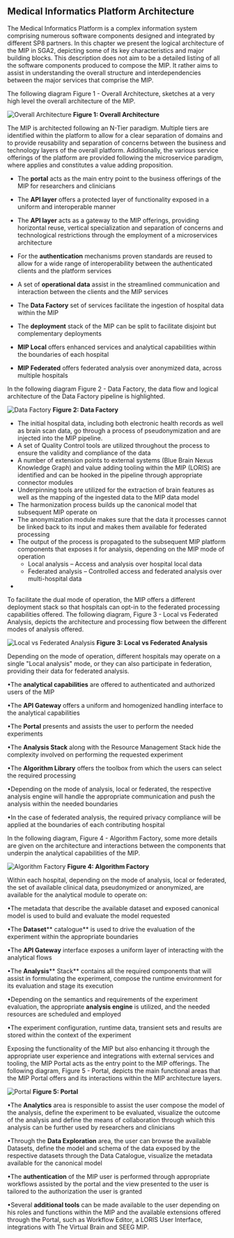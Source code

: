 
## Medical Informatics Platform Architecture

The Medical Informatics Platform is a complex information system comprising numerous software components designed and integrated by different SP8 partners. In this chapter we present the logical architecture of the MIP in SGA2, depicting some of its key characteristics and major building blocks. This description does not aim to be a detailed listing of all the software components produced to compose the MIP. It rather aims to assist in understanding the overall structure and interdependencies between the major services that comprise the MIP.

The following diagram Figure 1 - Overall Architecture, sketches at a very high level the overall architecture of the MIP. 

![Overall Architecture](/images/architecture.png)
**Figure 1: Overall Architecture**

The MIP is architected following an N-Tier paradigm. Multiple tiers are identified within the platform to allow for a clear separation of domains and to provide reusability and separation of concerns between the business and technology layers of the overall platform. Additionally, the various service offerings of the platform are provided following the microservice paradigm, where applies and constitutes a value adding proposition.

- The **portal** acts as the main entry point to the business offerings of the MIP for researchers and clinicians
- The **API layer** offers a protected layer of functionality exposed in a uniform and interoperable manner
- The **API layer** acts as a gateway to the MIP offerings, providing horizontal reuse, vertical specialization and separation of concerns and technological restrictions through the employment of a microservices architecture
- For the **authentication** mechanisms proven standards are reused to allow for a wide range of interoperability between the authenticated clients and the platform services
- A set of **operational data** assist in the streamlined communication and interaction between the clients and the MIP services
- The **Data Factory** set of services facilitate the ingestion of hospital data within the MIP
- The **deployment** stack of the MIP can be split to facilitate disjoint but complementary deployments

- **MIP Local** offers enhanced services and analytical capabilities within the boundaries of each hospital
- **MIP Federated** offers federated analysis over anonymized data, across multiple hospitals

In the following diagram Figure 2 - Data Factory, the data flow and logical architecture of the Data Factory pipeline is highlighted.

![Data Factory](/images/data_factory.png)
**Figure 2: Data Factory**

- The initial hospital data, including both electronic health records as well as brain scan data, go through a process of pseudonymization and are injected into the MIP pipeline.
- A set of Quality Control tools are utilized throughout the process to ensure the validity and compliance of the data
- A number of extension points to external systems (Blue Brain Nexus Knowledge Graph) and value adding tooling within the MIP (LORIS) are identified and can be hooked in the pipeline through appropriate connector modules
- Underpinning tools are utilized for the extraction of brain features as well as the mapping of the ingested data to the MIP data model
- The harmonization process builds up the canonical model that subsequent MIP operate on
- The anonymization module makes sure that the data it processes cannot be linked back to its input and makes them available for federated processing
- The output of the process is propagated to the subsequent MIP platform components that exposes it for analysis, depending on the MIP mode of operation
  - Local analysis – Access and analysis over hospital local data
  - Federated analysis – Controlled access and federated analysis over multi-hospital data
-

To facilitate the dual mode of operation, the MIP offers a different deployment stack so that hospitals can opt-in to the federated processing capabilities offered. The following diagram, Figure 3 - Local vs Federated Analysis, depicts the architecture and processing flow between the different modes of analysis offered.

![Local vs Federated Analysis](/images/local_federated_analysis.png)
**Figure 3: Local vs Federated Analysis**

Depending on the mode of operation, different hospitals may operate on a single &quot;Local analysis&quot; mode, or they can also participate in federation, providing their data for federated analysis.

•The **analytical capabilities** are offered to authenticated and authorized users of the MIP

•The **API Gateway** offers a uniform and homogenized handling interface to the analytical capabilities

•The **Portal** presents and assists the user to perform the needed experiments

•The **Analysis Stack** along with the Resource Management Stack hide the complexity involved on performing the requested experiment

•The **Algorithm Library** offers the toolbox from which the users can select the required processing

•Depending on the mode of analysis, local or federated, the respective analysis engine will handle the appropriate communication and push the analysis within the needed boundaries

•In the case of federated analysis, the required privacy compliance will be applied at the boundaries of each contributing hospital

In the following diagram, Figure 4 - Algorithm Factory, some more details are given on the architecture and interactions between the components that underpin the analytical capabilities of the MIP.

![Algorithm Factory](/images/algorithm_factory.png)
**Figure 4: Algorithm Factory**

Within each hospital, depending on the mode of analysis, local or federated, the set of available clinical data, pseudonymized or anonymized, are available for the analytical module to operate on:

•The metadata that describe the available dataset and exposed canonical model is used to build and evaluate the model requested

•The **Dataset**** catalogue** is used to drive the evaluation of the experiment within the appropriate boundaries

•The **API Gateway** interface exposes a uniform layer of interacting with the analytical flows

•The **Analysis**** Stack** contains all the required components that will assist in formulating the experiment, compose the runtime environment for its evaluation and stage its execution

•Depending on the semantics and requirements of the experiment evaluation, the appropriate **analysis engine** is utilized, and the needed resources are scheduled and employed

•The experiment configuration, runtime data, transient sets and results are stored within the context of the experiment

Exposing the functionality of the MIP but also enhancing it through the appropriate user experience and integrations with external services and tooling, the MIP Portal acts as the entry point to the MIP offerings. The following diagram, Figure 5 - Portal, depicts the main functional areas that the MIP Portal offers and its interactions within the MIP architecture layers.

![Portal](/images/portal.png)
**Figure 5: Portal**

•The **Analytics** area is responsible to assist the user compose the model of the analysis, define the experiment to be evaluated, visualize the outcome of the analysis and define the means of collaboration through which this analysis can be further used by researchers and clinicians

•Through the **Data Exploration** area, the user can browse the available Datasets, define the model and schema of the data exposed by the respective datasets through the Data Catalogue, visualize the metadata available for the canonical model

•The **authentication** of the MIP user is performed through appropriate workflows assisted by the portal and the view presented to the user is tailored to the authorization the user is granted

•Several **additional tools** can be made available to the user depending on his roles and functions within the MIP and the available extensions offered through the Portal, such as Workflow Editor, a LORIS User Interface, integrations with The Virtual Brain and SEEG MIP.
